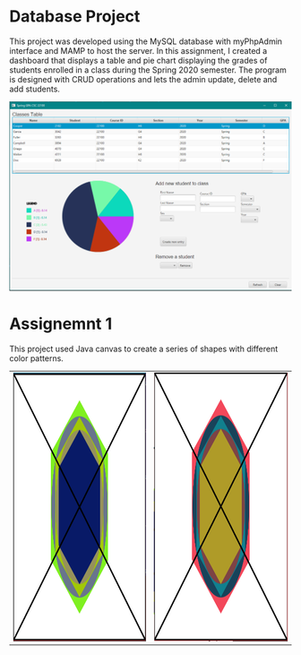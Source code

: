 # Database Project
This project was developed using the MySQL database with myPhpAdmin interface and  MAMP to host the server. In this assignment, I created a dashboard that displays a table and pie chart displaying the grades of students enrolled in a class during the Spring 2020 semester. The program is designed with CRUD operations and lets the admin update, delete and add students.  

<img src='Images/Image 4.PNG' title='Dashboard' width='' alt='' /> 


# Assignemnt 1
This project used Java canvas to create a series of shapes with different color patterns. 

<table>
  <tr>
    <td><img src="Images/Image 6.PNG" width='' height=480></td>
    <td><img src="Images/Image 2.png" width='' height=480></td>
  </tr>
 </table>



